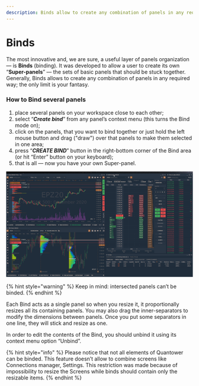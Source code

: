 ```yaml
---
description: Binds allow to create any combination of panels in any required way
---
```


# Binds

The most innovative and, we are sure, a useful layer of panels organization — is **Binds** \(binding\). It was developed to allow a user to create its own “**Super-panels**” — the sets of basic panels that should be stuck together. Generally, Binds allows to create any combination of panels in any required way; the only limit is your fantasy.

### How to Bind several panels

1. place several panels on your workspace close to each other;
2. select “_**Create bind**_” from any panel’s context menu \(this turns the Bind mode on\);
3. click on the panels, that you want to bind together or just hold the left mouse button and drag \("draw"\) over that panels to make them selected in one area;
4. press “_**CREATE BIND**_” button in the right-bottom corner of the Bind area \(or hit “Enter” button on your keyboard\); 
5. that is all — now you have your own Super-panel.

![](../.gitbook/assets/bind.gif)

{% hint style="warning" %}
Keep in mind: intersected panels can’t be binded.
{% endhint %}

Each Bind acts as a single panel so when you resize it, it proportionally resizes all its containing panels. You may also drag the inner-separators to modify the dimensions between panels. Once you put some separators in one line, they will stick and resize as one.

In order to edit the contents of the Bind, you should unbind it using its context menu option “Unbind”.

{% hint style="info" %}
Please notice that not all elements of Quantower can be binded. This feature doesn’t allow to combine screens like Connections manager, Settings. This restriction was made because of impossibility to resize the Screens while binds should contain only the resizable items.
{% endhint %}

